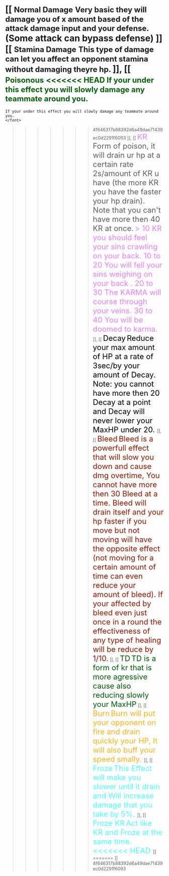 [[
	<font size="5">Normal Damage</font> <font size="5">
	Very basic they will damage you of x amount based of the attack damage input and your defense. </font> 
	(Some attack can bypass defense)
	]]
[[
	<font size="5">Stamina Damage</font> <font size="5">
	This type of damage can let you affect an opponent stamina without damaging theyre hp. </font> 
	]],
 [[
	<font color="#006106" size="5">Poisonous</font> 
	<font color="#006106" size="5">
<<<<<<< HEAD
	If your under this effect you will slowly damage any teammate around you.</font> 
=======
	If your under this effect you will slowly damage any teammate around you.
	</font> 
>>>>>>> 4f646317b88392d6a49dae71439ec0d2291f6093
	]],
 [[
	<font color="#EA80FF" size="5"><stroke color="#550080" joins="miter" thickness="4" transparency="0.1">KR</stroke></font> <font size="5">
	Form of poison, it will drain ur hp at a certain rate 2s/amount of KR u have (the more KR you have the faster your hp drain).
	Note that you can't have more then 40 KR at once.</font> <font color="#EA80FF" size="5">
	> 10 KR you should feel your sins crawling on your back. 
	10 to 20 You will fell your sins weighing on your back .
	20 to 30 The KARMA will course through your veins.
	30 to 40 You will be doomed to karma. </font> 
	]],
 [[
	<font color="#000000" size="5"><stroke color="#ffffff" joins="miter" thickness="4" transparency="0">Decay</stroke></font> <font color="#000000" size="5">
	Reduce your max amount of HP at a rate of 3sec/by your amount of Decay.
	Note: you cannot have more then 20 Decay at a point and Decay will never lower your MaxHP under 20. </font> 
	]],
[[
	<font color="#991900" size="5"><stroke color="#4D0D00" joins="miter" thickness="4" transparency="0">Bleed</stroke></font> <font color="#991900" size="5">
	Bleed is a powerfull effect that will slow you down and cause dmg overtime, You cannot have more then 30 Bleed at a time.
	Bleed will drain itself and your hp faster if you move but not moving will have the opposite effect (not moving for a certain amount of time can even reduce your amount of bleed).
	If your affected by bleed even just once in a round the effectiveness of any type of healing will be reduce by 1/10.</font> 
	]],
[[
	<font color="#006106" size="5"><stroke color="#002102" joins="miter" thickness="4" transparency="0.1">TD</stroke></font> <font color="#006106" size="5">
	TD is a form of kr that is more agressive cause also reducing slowly your MaxHP</font> 
	]],
 [[
	<font color="#FFB319" size="5"><stroke color="#FF8000" joins="miter" thickness="4" transparency="0.1">Burn</stroke></font> <font color="#FFB319" size="5">
	Burn will put your opponent on fire and drain quickly your HP, It will also buff your speed smally.
	</font>
	]],
 [[
	<font color="#4DFFFF" size="5"><stroke color="#B3F2FF" joins="miter" thickness="4" transparency="0.1">Froze</stroke></font> <font color="#4DFFFF" size="5">
	This Effect will make you slower until it drain and Will increase damage that you take by 5%.
	</font>
	]],
[[
	<font color="#4DFFFF" size="5"><stroke color="#B3F2FF" joins="miter" thickness="4" transparency="0.1">Froze KR</stroke></font> <font color="#4DFFFF" size="5">
	Act like KR and Froze at the same time.  
<<<<<<< HEAD
	</font>
	]]
=======
	</stroke></font>
	]]
>>>>>>> 4f646317b88392d6a49dae71439ec0d2291f6093
